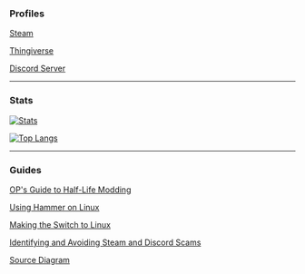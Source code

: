 ### Profiles
[Steam](https://steamcommunity.com/profiles/76561198136556075)

[Thingiverse](https://www.thingiverse.com/opgman/designs)

[Discord Server](https://discord.gg/9RGdUS2)

---

### Stats
[![Stats](https://github-readme-stats-lambdagaming.vercel.app/api?username=lambdagaming&show_icons=true&title_color=ff5900&text_color=ffffff&icon_color=ffffff&border_color=ffffff&bg_color=000011&count_private=true&include_all_commits=true&hide=prs,contribs)](https://github.com/LambdaGaming)

[![Top Langs](https://github-readme-stats-lambdagaming.vercel.app/api/top-langs/?username=lambdagaming&layout=compact&title_color=ff5900&text_color=ffffff&icon_color=ffffff&border_color=ffffff&bg_color=000011&langs_count=6&hide=html,css,scss)](https://github.com/LambdaGaming)

---

### Guides
[OP's Guide to Half-Life Modding](https://steamcommunity.com/sharedfiles/filedetails/?id=549789011)

[Using Hammer on Linux](https://steamcommunity.com/sharedfiles/filedetails/?id=3220400005)

[Making the Switch to Linux](https://lambdagaming.github.io/Guides/switching_to_linux)

[Identifying and Avoiding Steam and Discord Scams](https://lambdagaming.github.io/Guides/avoiding_scams)

[Source Diagram](https://raw.githubusercontent.com/LambdaGaming/Guides/refs/heads/main/source_diagram/source.svg)
